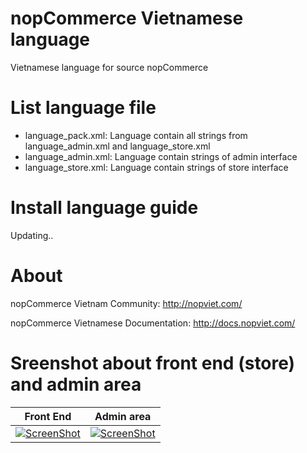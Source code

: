 # nopCommerce Vietnamese language
Vietnamese language for source nopCommerce

# List language file
* language_pack.xml: Language contain all strings from language_admin.xml and language_store.xml
* language_admin.xml: Language contain strings of admin interface
* language_store.xml: Language contain strings of store interface

# Install language guide
Updating..

# About 

nopCommerce Vietnam Community: http://nopviet.com/

nopCommerce Vietnamese Documentation: http://docs.nopviet.com/

# Sreenshot about front end (store) and admin area
Front End | Admin area
----|------
[![ScreenShot](http://www.nopcommerce.com/images/demo/demo3.png)](http://demo.nopcommerce.com/) | [![ScreenShot](http://www.nopcommerce.com/images/demo/admindemo_500.png)](http://admin-demo.nopcommerce.com/)
